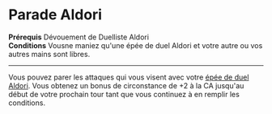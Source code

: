 # Parade Aldori

<p><span id="ctl00_MainContent_DetailedOutput"><strong>Prérequis</strong> Dévouement de Duelliste Aldori<br><strong>Conditions</strong> Vousne maniez qu'une épée de duel Aldori et votre autre ou vos autres mains sont libres.<br></span></p>
<hr>
<p>Vous pouvez parer les attaques qui vous visent avec votre <a href="https://2e.aonprd.com/Weapons.aspx?ID=88">épée de duel Aldori</a>. Vous obtenez un bonus de circonstance de +2 à la CA jusqu'au début de votre prochain tour tant que vous continuez à en remplir les conditions.&nbsp;</p>